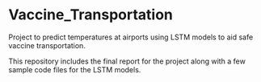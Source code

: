 # Vaccine_Transportation

Project to predict temperatures at airports using LSTM models to aid safe vaccine transportation. 

This repository includes the final report for the project along with a few sample code files for the LSTM models. 
